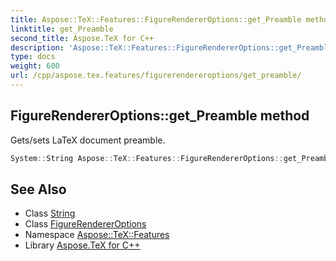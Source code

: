 ```yaml
---
title: Aspose::TeX::Features::FigureRendererOptions::get_Preamble method
linktitle: get_Preamble
second_title: Aspose.TeX for C++
description: 'Aspose::TeX::Features::FigureRendererOptions::get_Preamble method. Gets/sets LaTeX document preamble in C++.'
type: docs
weight: 600
url: /cpp/aspose.tex.features/figurerendereroptions/get_preamble/
---
```

## FigureRendererOptions::get_Preamble method


Gets/sets LaTeX document preamble.

```cpp
System::String Aspose::TeX::Features::FigureRendererOptions::get_Preamble() const
```

## See Also

* Class [String](../../../system/string/)
* Class [FigureRendererOptions](../)
* Namespace [Aspose::TeX::Features](../../)
* Library [Aspose.TeX for C++](../../../)
